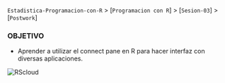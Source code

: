 `Estadistica-Programacion-con-R` > [`Programacion con R`] > [`Sesion-03`] > [`Postwork`] 

### OBJETIVO
- Aprender a utilizar el connect pane en R para hacer interfaz con diversas aplicaciones.

![RScloud](../images/rstudioconnect.png)
